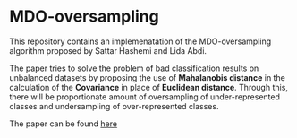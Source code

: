 # MDO-oversampling

This repository contains an implemenatation of the MDO-oversampling algorithm proposed by Sattar Hashemi and Lida Abdi.

The paper tries to solve the problem of bad classification results on unbalanced datasets by proposing the use of  **Mahalanobis distance** in the calculation of the **Covariance** in place of **Euclidean distance**. Through this, there will be proportionate amount of oversampling of under-represented classes and undersampling of over-represented classes.

The paper can be found [here](https://rd.springer.com/article/10.1007/s00500-014-1291-z?no-access=true)
